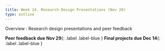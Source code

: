 ```yaml
---
title: Week 14. Research Design Presentations (Nov 28)
type: outline
---
```


Overview
: Research design presentations and peer feedback

**Peer feedback due Nov 29**{: .label .label-blue } **Final projects due Dec 14**{: .label .label-blue }